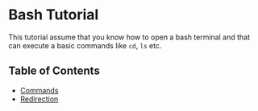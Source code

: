 # Bash Tutorial

This tutorial assume that you know how to open a bash terminal and that can
execute a basic commands like `cd`, `ls` etc.



## Table of Contents

* [Commands](commands.md)
* [Redirection](redirection.md)

